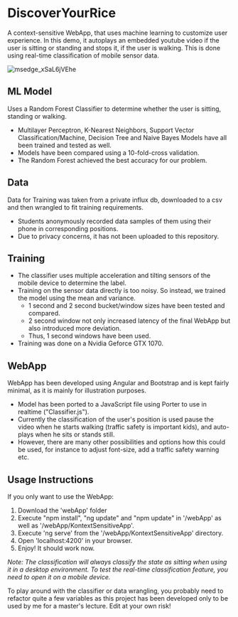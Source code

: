 # DiscoverYourRice
A context-sensitive WebApp, that uses machine learning to customize user experience. In this demo, it autoplays an embedded youtube video if the user is sitting or standing and stops it, if the user is walking. This is done using real-time classification of mobile sensor data.

![msedge_xSaL6jVEhe](https://user-images.githubusercontent.com/25351150/165299269-4de10a17-15c8-4f43-84c3-1621939dd76f.jpg)

## ML Model
Uses a Random Forest Classifier to determine whether the user is sitting, standing or walking.
- Multilayer Perceptron, K-Nearest Neighbors, Support Vector Classification/Machine, Decision Tree and Naive Bayes Models have all been trained and tested as well. 
- Models have been compared using a 10-fold-cross validation.
- The Random Forest achieved the best accuracy for our problem.

## Data
Data for Training was taken from a private influx db, downloaded to a csv and then wrangled to fit training requirements.
- Students anonymously recorded data samples of them using their phone in corresponding positions.
- Due to privacy concerns, it has not been uploaded to this repository.

## Training
- The classifier uses multiple acceleration and tilting sensors of the mobile device to determine the label.
- Training on the sensor data directly is too noisy. So instead, we trained the model using the mean and variance.
  - 1 second and 2 second bucket/window sizes have been tested and compared. 
  - 2 second window not only increased latency of the final WebApp but also introduced more deviation.
  - Thus, 1 second windows have been used.
- Training was done on a Nvidia Geforce GTX 1070.

## WebApp
WebApp has been developed using Angular and Bootstrap and is kept fairly minimal, as it is mainly for illustration purposes.
- Model has been ported to a JavaScript file using Porter to use in realtime ("Classifier.js").
- Currently the classification of the user's position is used pause the video when he starts walking (traffic safety is important kids), and auto-plays when he sits or stands still.
- However, there are many other possibilities and options how this could be used, for instance to adjust font-size, add a traffic safety warning etc.


## Usage Instructions
If you only want to use the WebApp:
1. Download the 'webApp' folder
2. Execute "npm install", "ng update" and "npm update" in '/webApp' as well as '/webApp/KontextSensitiveApp'.
3. Execute 'ng serve' from the '/webApp/KontextSensitiveApp' directory.
4. Open 'localhost:4200' in your browser.
5. Enjoy! It should work now.

*Note: The classification will always classify the state as sitting when using it in a desktop environment. To test the real-time classification feature, you need to open it on a mobile device.*

To play around with the classifier or data wrangling, you probably need to refactor quite a few variables as this project has been developed only to be used by me for a master's lecture. Edit at your own risk!


